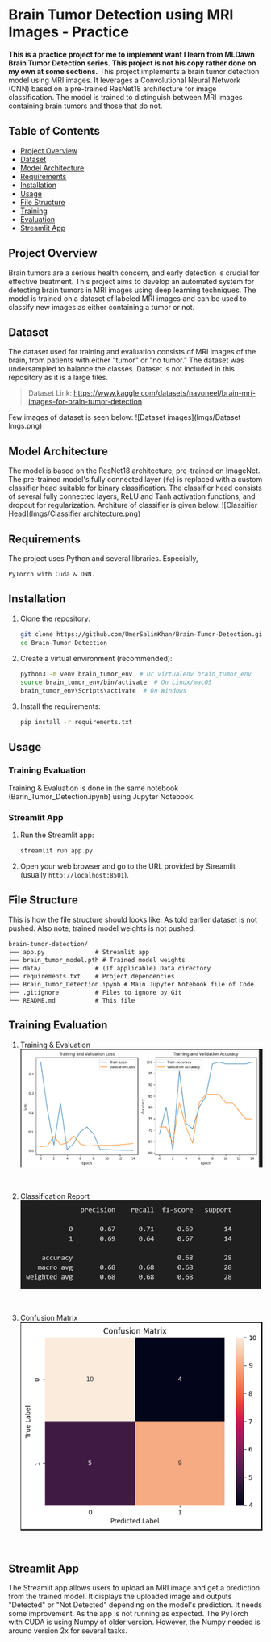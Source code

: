 # Brain Tumor Detection using MRI Images - Practice

<b>This is a practice project for me to implement want I learn from MLDawn Brain Tumor Detection series. This project is not his copy rather done on my own at some sections.</b>
This project implements a brain tumor detection model using MRI images.  It leverages a Convolutional Neural Network (CNN) based on a pre-trained ResNet18 architecture for image classification.  The model is trained to distinguish between MRI images containing brain tumors and those that do not.

## Table of Contents

- [Project Overview](#project-overview)
- [Dataset](#dataset)
- [Model Architecture](#model-architecture)
- [Requirements](#requirements)
- [Installation](#installation)
- [Usage](#usage)
- [File Structure](#file-structure)
- [Training](#training)
- [Evaluation](#evaluation)
- [Streamlit App](#streamlit-app)

## Project Overview

Brain tumors are a serious health concern, and early detection is crucial for effective treatment.  This project aims to develop an automated system for detecting brain tumors in MRI images using deep learning techniques.  The model is trained on a dataset of labeled MRI images and can be used to classify new images as either containing a tumor or not.

## Dataset

The dataset used for training and evaluation consists of MRI images of the brain, from patients with either "tumor" or "no tumor."  The dataset was undersampled to balance the classes. Dataset is not included in this repository as it is a large files. 

> Dataset Link: https://www.kaggle.com/datasets/navoneel/brain-mri-images-for-brain-tumor-detection </br>

Few images of dataset is seen below:
![Dataset images](Imgs/Dataset Imgs.png)

## Model Architecture

The model is based on the ResNet18 architecture, pre-trained on ImageNet. The pre-trained model's fully connected layer (`fc`) is replaced with a custom classifier head suitable for binary classification.  The classifier head consists of several fully connected layers, ReLU and Tanh activation functions, and dropout for regularization. Architure of classifier is given below.
![Classifier Head](Imgs/Classifier architecture.png)

## Requirements

The project uses Python and several libraries. Especially,

```
PyTorch with Cuda & DNN.
```

## Installation

1.  Clone the repository:

    ```bash
    git clone https://github.com/UmerSalimKhan/Brain-Tumor-Detection.git
    cd Brain-Tumor-Detection
    ```

2.  Create a virtual environment (recommended):

    ```bash
    python3 -m venv brain_tumor_env  # Or virtualenv brain_tumor_env
    source brain_tumor_env/bin/activate  # On Linux/macOS
    brain_tumor_env\Scripts\activate  # On Windows
    ```

3.  Install the requirements:

    ```bash
    pip install -r requirements.txt
    ```

## Usage

### Training Evaluation

Training & Evaluation is done in the same notebook (Barin_Tumor_Detection.ipynb) using Jupyter Notebook.

### Streamlit App

1.  Run the Streamlit app:

    ```bash
    streamlit run app.py
    ```

2.  Open your web browser and go to the URL provided by Streamlit (usually `http://localhost:8501`).

## File Structure

This is how the file structure should looks like. As told earlier dataset is not pushed. Also note, trained model weights is not pushed. 

```
brain-tumor-detection/
├── app.py              # Streamlit app
├── brain_tumor_model.pth # Trained model weights
├── data/               # (If applicable) Data directory
├── requirements.txt    # Project dependencies
├── Brain_Tumor_Detection.ipynb # Main Jupyter Notebook file of Code
├── .gitignore          # Files to ignore by Git
└── README.md           # This file
```

## Training Evaluation

1. Training & Evaluation
![Training & Evaluation -- Loss & Accuracy](Imgs/Training_Val_Loss_ACC.png)
</br>

2. Classification Report
![Training & Evaluation -- Loss & Accuracy](Imgs/Classification_report.png)
</br>

3. Confusion Matrix
![Training & Evaluation -- Loss & Accuracy](Imgs/Confusion_Matrix.png)
</br>

## Streamlit App

The Streamlit app allows users to upload an MRI image and get a prediction from the trained model.  It displays the uploaded image and outputs "Detected" or "Not Detected" depending on the model's prediction. It needs some improvement. As the app is not running as expected. The PyTorch with CUDA is using Numpy of older version. However, the Numpy needed is around version 2x for several tasks.
